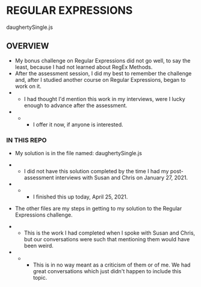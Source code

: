 # REGULAR EXPRESSIONS

daughertySingle.js

## OVERVIEW

- My bonus challenge on Regular Expressions did not go well, to say the least, because I had not learned about RegEx Methods.
- After the assessment session, I did my best to remember the challenge and, after I studied another course on Regular Expressions, began to work on it.
- - I had thought I'd mention this work in my interviews, were I lucky enough to advance after the assessment.
- - - I offer it now, if anyone is interested.

### IN THIS REPO

- My solution is in the file named: daughertySingle.js
- - I did not have this solution completed by the time I had my post-assessment interviews with Susan and Chris on January 27, 2021.
- - - I finished this up today, April 25, 2021.

- The other files are my steps in getting to my solution to the Regular Expressions challenge.
- - This is the work I had completed when I spoke with Susan and Chris, but our conversations were such that mentioning them would have been weird.
- - - This is in no way meant as a criticism of them or of me. We had great conversations which just didn't happen to include this topic.
